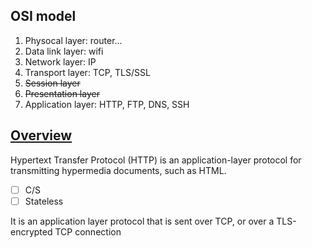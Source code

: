 ## OSI model
1. Physocal layer: router...
2. Data link layer: wifi
3. Network layer: IP
4. Transport layer: TCP, TLS/SSL
5. ~~Session layer~~
6. ~~Presentation layer~~
7. Application layer: HTTP, FTP, DNS, SSH

## [Overview](https://developer.mozilla.org/en-US/docs/Web/HTTP/Overview)
Hypertext Transfer Protocol (HTTP) is an application-layer protocol for transmitting hypermedia documents, such as HTML. 
- [ ] C/S
- [ ] Stateless

It is an application layer protocol that is sent over TCP, or over a TLS-encrypted TCP connection


